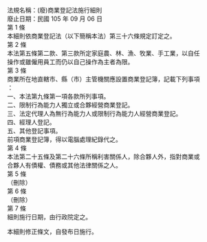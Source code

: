 法規名稱：(廢)商業登記法施行細則  
廢止日期：民國 105 年 09 月 06 日  
第 1 條  
本細則依商業登記法（以下簡稱本法）第三十六條規定訂定之。  
第 2 條  
本法第五條第二款、第三款所定家庭農、林、漁、牧業、手工業，以自任  
操作或雖僱用員工而仍以自己操作為主者為限。  
第 3 條  
商業所在地直轄市、縣（市）主管機關應設置商業登記簿，記載下列事項  
：  
一、本法第九條第一項各款所列事項。  
二、限制行為能力人獨立或合夥經營商業登記。  
三、法定代理人為無行為能力人或限制行為能力人經營商業登記。  
四、經理人登記。  
五、其他登記事項。  
前項商業登記簿，得以電腦處理紀錄代之。  
第 4 條  
本法第二十五條及第二十六條所稱利害關係人，除合夥人外，指對商業或  
合夥人有債權、債務或其他法律關係之人。  
第 5 條  
（刪除）  
第 6 條  
（刪除）  
第 7 條  
細則施行日期，由行政院定之。  


本細則修正條文，自發布日施行。  


